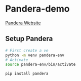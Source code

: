 # Pandera-demo
[Pandera Website](https://pandera.readthedocs.io/en/stable/)
## Setup Pandera
``` bash
# First create a ve
python -m venv pandera-env
# Activate
source pandera-env/bin/activate
```

``` bash
pip install pandera
```

